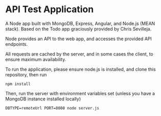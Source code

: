 # API Test Application

A Node app built with MongoDB, Express, Angular, and Node.js (MEAN stack). Based on the Todo app graciously provided by Chris Sevilleja.

Node provides an API to the web app, and accesses the provided API endpoints.

All requests are cached by the server, and in some cases the client, to ensure maximum availability.

To run the application, please ensure node.js is installed, and clone this repository, then run

`npm install`

Then, run the server with environment variables set (unless you have a MongoDB instance installed locally)

`DBTYPE=remoteUrl PORT=8080 node server.js`